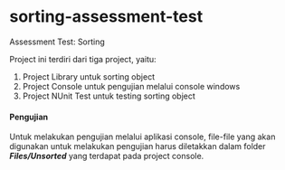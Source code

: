 # sorting-assessment-test
Assessment Test: Sorting

Project ini terdiri dari tiga project, yaitu:
1. Project Library untuk sorting object
2. Project Console untuk pengujian melalui console windows
3. Project NUnit Test untuk testing sorting object

#### Pengujian
Untuk melakukan pengujian melalui aplikasi console, file-file yang akan digunakan untuk melakukan pengujian harus diletakkan dalam folder ***Files/Unsorted*** yang terdapat pada project console.
